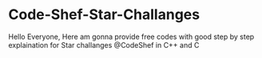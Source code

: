 # Code-Shef-Star-Challanges
Hello Everyone,
Here am gonna provide free codes with good step by step explaination for Star challanges @CodeShef in C++ and C
